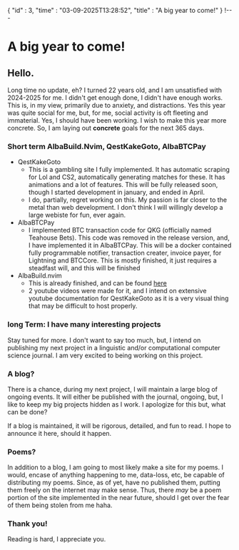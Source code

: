 {
  "id" : 3,
  "time" : "03-09-2025T13:28:52",
  "title" : "A big year to come!"
} 
!---
# A big year to come!
## Hello.

Long time no update, eh?
I turned 22 years old, and I am unsatisfied with 2024-2025 for me. I didn't get enough done, I didn't have enough works. This is, in my view, primarily due to anxiety, and distractions. Yes this year was quite social for me, but, for me, social activity is oft fleeting and immaterial. Yes, I should have been working. I wish to make this year more concrete. So, I am laying out **concrete** goals for the next 365 days.

### Short term AlbaBuild.Nvim, QestKakeGoto, AlbaBTCPay

- QestKakeGoto
    - This is a gambling site I fully implemented. It has automatic scraping for Lol and CS2, automatically generating matches for these. It has animations and a lot of features. This will be fully released soon, though I started development in january, and ended in April.
    - I do, partially, regret working on this. My passion is far closer to the metal than web development. I don't think I will willingly develop a large webiste for fun, ever again.
- AlbaBTCPay
    - I implemented BTC transaction code for QKG (officially named Teahouse Bets). This code was removed in the release version, and, I have implemented it in AlbaBTCPay. This will be a docker contained fully programmable notifier, transaction creater, invoice payer, for Lightning and BTCCore. This is mostly finished, it just requires a steadfast will, and this will be finished
- AlbaBuild.nvim
    - This is already finished, and can be found [here](https://github.com/albassort/AlbaBuild.nvim)
    - 2 youtube videos were made for it, and I intend on extensive youtube documentation for QestKakeGoto as it is a very visual thing that may be difficult to host properly.

### long Term: I have many interesting projects

Stay tuned for more. I don't want to say too much, but, I intend on publishing my next project in a linguistic and/or computational computer science journal. I am very excited to being working on this project. 

### A blog?
There is a chance, during my next project, I will maintain a large blog of ongoing events. It will either be published with the journal, ongoing, but, I like to keep my big projects hidden as I work. I apologize for this but, what can be done? 

If a blog is maintained, it will be rigorous, detailed, and fun to read. I hope to announce it here, should it happen. 

### Poems? 

In addition to a blog, I am going to most likely make a site for my poems. I would, encase of anything happening to me, data-loss, etc, be capable of distributing my poems. Since, as of yet, have no published them, putting them freely on the internet may make sense. Thus, there *may* be a poem portion of the site implemented in the near future, should I get over the fear of them being stolen from me haha.

### Thank you!

Reading is hard, I appreciate you.

